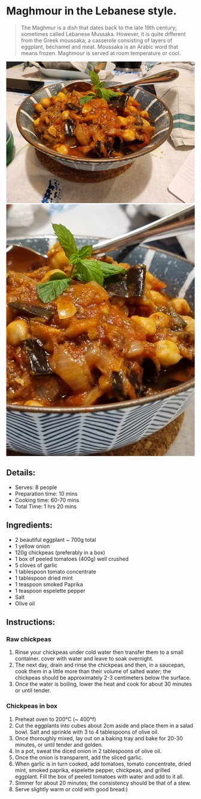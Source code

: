 # Maghmour in the Lebanese style.

> The Maghmur is a dish that dates back to the late 19th century; sometimes called Lebanese Mussaka. However, it is quite different from the Greek moussaka; a casserole consisting of layers of eggplant, béchamel and meat. Moussaka is an Arabic word that means frozen. Maghmour is served at room temperature or cool.

![Banana Bread](https://github.com/anamorph/recettes/blob/master/photos/fr-accompagnement-maghmour_a_la_libanaise-01.jpg?raw=true) 
![Banana Bread](https://github.com/anamorph/recettes/blob/master/photos/fr-accompagnement-maghmour_a_la_libanaise-02.jpg?raw=true) 

## Details:
* Serves: 8 people 
* Preparation time: 10 mins
* Cooking time: 60-70 mins
* Total Time: 1 hrs 20 mins

## Ingredients:
* 2 beautiful eggplant ~ 700g total
* 1 yellow onion
* 120g chickpeas (preferably in a box)
* 1 box of peeled tomatoes (400g) well crushed
* 5 cloves of garlic
* 1 tablespoon tomato concentrate
* 1 tablespoon dried mint
* 1 teaspoon smoked Paprika
* 1 teaspoon espelette pepper
* Salt
* Olive oil

## Instructions:
### Raw chickpeas
 1. Rinse your chickpeas under cold water then transfer them to a small container. cover with water and leave to soak overnight.
 2. The next day, drain and rinse the chickpeas and then, in a saucepan, cook them in a little more than their volume of salted water; the chickpeas should be approximately 2-3 centimeters below the surface.
 3. Once the water is boiling, lower the heat and cook for about 30 minutes or until tender.

### Chickpeas in box
 1. Preheat oven to 200°C (~ 400°f)
 2. Cut the eggplants into cubes about 2cm aside and place them in a salad bowl. Salt and sprinkle with 3 to 4 tablespoons of olive oil.
 3. Once thoroughly mixed, lay out on a baking tray and bake for 20-30 minutes, or until tender and golden.
 4. In a pot, sweat the diced onion in 2 tablespoons of olive oil.
 5. Once the onion is transparent, add the sliced garlic.
 6. When garlic is in turn cooked, add tomatoes, tomato concentrate, dried mint, smoked paprika, espelette pepper, chickpeas, and grilled eggplant. Fill the box of peeled tomatoes with water and add to it all.
 7. Simmer for about 20 minutes; the consistency should be that of a stew.
 8. Serve slightly warm or cold with good bread:)